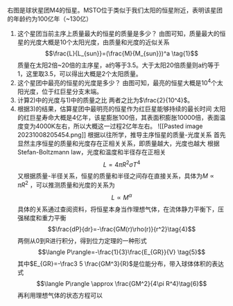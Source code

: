 右图是球状星团M4的恒星。MSTO位于类似于我们太阳的恒星附近，表明该星团的年龄约为100亿年（~130亿）
1) 这个星团当前主序上质量最⼤的恒星的质量是多少？
   由图可知，质量最大的恒星的光度大概是$10$个太阳光度，由质量和光度的近似关系
   $$\frac{L}{L_{sun}}=(\frac{M}{M_{sun}})^a \tag{1}$$
   质量在太阳2倍~20倍的主序星，a约等于3.5。大于太阳20倍质量则a约等于1，这里取3.5，可以得出大概是2个太阳质量。
2) 这个星团中最亮的恒星的光度是多少？
   由图可知，最亮的恒星大概是$10^4$个太阳光度，位于红巨星分支末端。
3) 计算2)中的光度与1)中的质量之⽐
   两者之比为$\frac{2}{10^4}$。
4) 根据3)的结果，估算星团中最明亮的恒星作为红巨星能够持续的最⻓时间
   太阳的红巨星寿命大概是4亿年，该星膨胀100倍，其表面积膨胀10000倍，表面温度变为4000K左右，所以大概这一过程2亿年左右。
![[Pasted image 20231008205454.png]]
根据以往所学，推导主序恒星的质量-光度关系
首先显然主序恒星的质量和光度存在正相关关系，即质量越大，光度也越大
根据 Stefan-Boltzmann law，光度和温度和半径存在正相关
$$L=4\pi R^2\sigma T^4 \tag{2}$$
又根据质量-半径关系，恒星的质量和半径之间存在直接关系，具体为$M\propto \pi R^2$ ，可以推测质量和光度的关系为
$$L\propto M^\alpha \tag{3}$$
具体的关系通过查阅资料，将恒星本身当作理想气体，在流体静力平衡下，压强梯度和重力平衡
$$\frac{dP}{dr}=-\frac{GM(r)\rho(r)}{r^2}\tag{4}$$
两侧从0到R进行积分，得到位力定理的一种形式
$$\langle P\rangle=-\frac{1}{3}\frac{E_{GR}}{V} \tag{5}$$
其中$E_{GR}=-\frac3 5 \frac{GM^3}{R}$是位能分布，带入球体体积的表达式
$$\langle P\rangle \approx \frac{GM^2}{4\pi R^4}\tag{6}$$
再利用理想气体的状态方程可以

